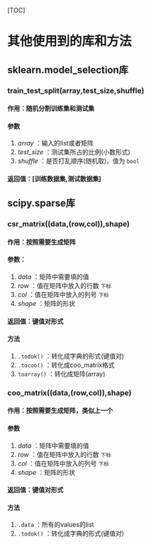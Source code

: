 [TOC]

# 其他使用到的库和方法

## sklearn.model_selection库

### train_test_split(array,test_size,shuffle)

#### 作用：随机分割训练集和测试集

#### 参数

1. *array* ：输入的list或者矩阵
2. *test_size* ：测试集所占的比例(小数形式)
3. *shuffle* ：是否打乱顺序(随机取)，值为 `bool`

#### 返回值：[训练数据集,测试数据集]

## scipy.sparse库

### csr_matrix((data,(row,col)),shape)

#### 作用：按照需要生成矩阵

#### 参数：

1. *data* ：矩阵中需要填的值
2. *row* ：值在矩阵中放入的行数 `下标`
3. *col* ：值在矩阵中放入的列号 `下标`
4. *shape* ：矩阵的形状

#### 返回值：键值对形式

#### 方法

1. `.todok()` ：转化成字典的形式(键值对)
2. `.tocoo()` ：转化成coo_matrix格式
3. `toarray()` ：转化成矩阵(array)

### coo_matrix((data,(row,col)),shape)

#### 作用：按照需要生成矩阵，类似上一个

#### 参数

1. *data* ：矩阵中需要填的值
2. *row* ：值在矩阵中放入的行数 `下标`
3. *col* ：值在矩阵中放入的列号 `下标`
4. *shape* ：矩阵的形状

#### 返回值：键值对形式

#### 方法

1. `.data` ：所有的values的list
2. `.todok()` ：转化成字典的形式(键值对)